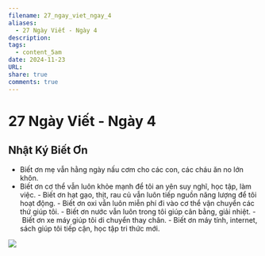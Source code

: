 ```yaml
---
filename: 27_ngay_viet_ngay_4
aliases:
  - 27 Ngày Viết - Ngày 4
description: 
tags:
  - content_5am
date: 2024-11-23
URL: 
share: true
comments: true
---
```

# 27 Ngày Viết - Ngày 4

## Nhật Ký Biết Ơn
- Biết ơn mẹ vẫn hằng ngày nấu cơm cho các con, các cháu ăn no lớn khôn.
- Biết ơn cơ thể vẫn luôn khỏe mạnh để tôi an yên suy nghĩ, học tập, làm việc.
- Biết ơn hạt gạo, thịt, rau củ vẫn luôn tiếp nguồn năng lượng để tôi hoạt động.
- Biết ơn oxi vẫn luôn miễn phí đi vào cơ thể vận chuyển các thứ giúp tôi.
- Biết ơn nước vẫn luôn trong tôi giúp cân bằng, giải nhiệt.
- Biết ơn xe máy giúp tôi di chuyển thay chân.
- Biết ơn máy tính, internet, sách giúp tôi tiếp cận, học tập tri thức mới.

![](https://lh3.googleusercontent.com/pw/AP1GczMPEh9GAVo3oz4vj3ByNXtP6gsTXR5wtCTcn5OjuIMiy40MbX0mAjmu1oQ0O_WWWQiOwkjnUR0Ytld1ZlDcT8JLCWy1hjDqemMkxP9LqUNKgGfIikq_fLWe2a2wW8rHoJPwpGZLN9li84lG2FIkRzXi=w659-h879-s-no-gm?authuser=0)